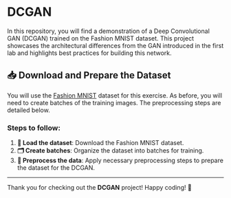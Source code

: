 # DCGAN

In this repository, you will find a demonstration of a Deep Convolutional GAN (DCGAN) trained on the Fashion MNIST dataset. This project showcases the architectural differences from the GAN introduced in the first lab and highlights best practices for building this network.

## 📥 Download and Prepare the Dataset

You will use the [Fashion MNIST](https://github.com/zalandoresearch/fashion-mnist) dataset for this exercise. As before, you will need to create batches of the training images. The preprocessing steps are detailed below.

### Steps to follow:
1. **🔄 Load the dataset**: Download the Fashion MNIST dataset.
2. **🗂️ Create batches**: Organize the dataset into batches for training.
3. **🔧 Preprocess the data**: Apply necessary preprocessing steps to prepare the dataset for the DCGAN.

---

Thank you for checking out the **DCGAN** project! Happy coding! 🚀
